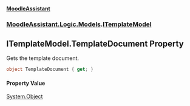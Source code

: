 #### [MoodleAssistant](index.md 'index')
### [MoodleAssistant.Logic.Models](MoodleAssistant.Logic.Models.md 'MoodleAssistant.Logic.Models').[ITemplateModel](MoodleAssistant.Logic.Models.ITemplateModel.md 'MoodleAssistant.Logic.Models.ITemplateModel')

## ITemplateModel.TemplateDocument Property

Gets the template document.

```csharp
object TemplateDocument { get; }
```

#### Property Value
[System.Object](https://docs.microsoft.com/en-us/dotnet/api/System.Object 'System.Object')
